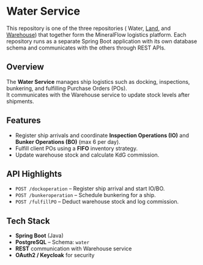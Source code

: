 # Water Service

This repository is one of the three repositories ( Water, [Land](https://github.com/KDG-Muhammet/Land), and [Warehouse](https://github.com/KDG-Muhammet/Warehouse)) that together form the MineralFlow logistics platform. 
Each repository runs as a separate Spring Boot application with its own database schema and communicates with the others through REST APIs.

## Overview
The **Water Service** manages ship logistics such as docking, inspections, bunkering, and fulfilling Purchase Orders (POs).  
It communicates with the Warehouse service to update stock levels after shipments.

## Features
- Register ship arrivals and coordinate **Inspection Operations (IO)** and **Bunker Operations (BO)** (max 6 per day).
- Fulfill client POs using a **FIFO** inventory strategy.
- Update warehouse stock and calculate KdG commission.

## API Highlights
- `POST /dockoperation` – Register ship arrival and start IO/BO.
- `POST /bunkeroperation` – Schedule bunkering for a ship.
- `POST /fulfillPO` – Deduct warehouse stock and log commission.

## Tech Stack
- **Spring Boot** (Java)
- **PostgreSQL** – Schema: `water`
- **REST** communication with Warehouse service
- **OAuth2 / Keycloak** for security
